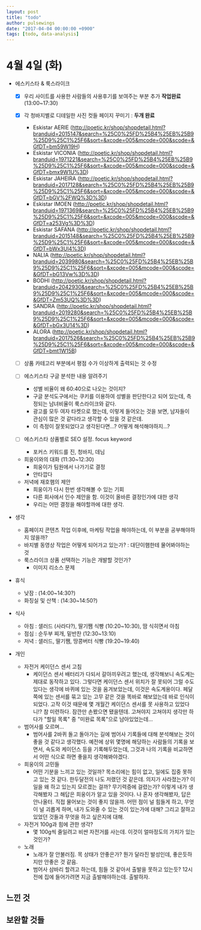 ```yaml
---
layout: post
title: "todo"
author: pulsewings
date: "2017-04-04 00:00:00 +0900"
tags: [todo, data-analysis]
---
```



# 4월 4일 (화)

- 에스키스타 & 룩스라이크
  - [x] 우리 사이트를 사용한 사람들의 사용후기를 보여주는 부분 추가 **작업완료** (13:00~17:30)
  - [x] 각 청바지별로 디테일한 사진 컷들 페이지 꾸미기 : **두개 완료**
    - Eskistar AERIE (http://poetic.kr/shop/shopdetail.html?branduid=2015147&search=%25C0%25FD%25B4%25EB%25B9%25D9%25C1%25F6&sort=&xcode=005&mcode=000&scode=&GfDT=bm59W19H)
    - Eskistar VICONIA (http://poetic.kr/shop/shopdetail.html?branduid=1971221&search=%25C0%25FD%25B4%25EB%25B9%25D9%25C1%25F6&sort=&xcode=005&mcode=000&scode=&GfDT=bmx9W1U%3D)
    - Eskistar JAHEIRA (http://poetic.kr/shop/shopdetail.html?branduid=2017128&search=%25C0%25FD%25B4%25EB%25B9%25D9%25C1%25F6&sort=&xcode=005&mcode=000&scode=&GfDT=bGV%2FWQ%3D%3D)
    - Eskistar IMOEN (http://poetic.kr/shop/shopdetail.html?branduid=1971369&search=%25C0%25FD%25B4%25EB%25B9%25D9%25C1%25F6&sort=&xcode=005&mcode=000&scode=&GfDT=a253Vg%3D%3D)
    - Eskistar SAFANA (http://poetic.kr/shop/shopdetail.html?branduid=2015148&search=%25C0%25FD%25B4%25EB%25B9%25D9%25C1%25F6&sort=&xcode=005&mcode=000&scode=&GfDT=bWx3Ul4%3D)
    - NALIA (http://poetic.kr/shop/shopdetail.html?branduid=2039980&search=%25C0%25FD%25B4%25EB%25B9%25D9%25C1%25F6&sort=&xcode=005&mcode=000&scode=&GfDT=bG13Vw%3D%3D)
    - BODHI (http://poetic.kr/shop/shopdetail.html?branduid=2042930&search=%25C0%25FD%25B4%25EB%25B9%25D9%25C1%25F6&sort=&xcode=005&mcode=000&scode=&GfDT=Zm53UQ%3D%3D)
    - SANDRA (http://poetic.kr/shop/shopdetail.html?branduid=2019280&search=%25C0%25FD%25B4%25EB%25B9%25D9%25C1%25F6&sort=&xcode=005&mcode=000&scode=&GfDT=bGx3U14%3D)
    - ALORA (http://poetic.kr/shop/shopdetail.html?branduid=2017526&search=%25C0%25FD%25B4%25EB%25B9%25D9%25C1%25F6&sort=&xcode=005&mcode=000&scode=&GfDT=bmt1W15B)

  - [ ] 상품 카테고리 부분에서 평점 수가 이상하게 출력되는 것 수정
  - [ ] 에스키스타 구글 분석한 내용 알려주기
    - 성별 비율이 왜 60:40으로 나오는 것이지?
    - 구글 분석도구에서는 쿠키를 이용하여 성별을 판단한다고 되어 있는데, 측정되는 남녀비율이 룩스라이크와 같다.
    - 광고를 모두 여자 타켓으로 했는데, 이렇게 들어오는 것을 보면, 남자들이 관심이 많은 것 같다라고 생각할 수 있을 것 같은데.
    - 이 측정이 잘못되었다고 생각된다면...? 어떻게 해석해야하지...?
  - [ ] 에스키스타 상품별로 SEO 설정. focus keyword
    - 포커스 키워드를 진, 청바지, 데님
  - 희웅이와의 대화 (11:30~12:30)
    - 희웅이가 팀원에서 나가기로 결정
    - 안타깝다
  - 저녁에 재호햄의 제안
    - 희웅이가 다시 한번 생각해볼 수 있는 기회
    - 다른 회사에서 인수 제안을 함. 이것이 올바른 결정인가에 대한 생각
    - 우리는 어떤 결정을 해야할까에 대한 생각.

- 생각
  - 홈페이지 콘텐츠 작업 이후에, 마케팅 작업을 해야하는데, 이 부분을 공부해야하지 않을까?
  - 바지별 동영상 작업은 어떻게 되어가고 있는가? : 대단이햄한테 물어봐야하는 것
  - 룩스라이크 상품 선택하는 기능은 개발할 것인가?
    - 이미지 리소스 문제

- 휴식
  - 낮잠 : (14:00~14:30?)
  - 화징실 및 산책 : (14:30~14:50?)

- 식사
  - 아침 : 샐러드 (사라다?), 딸기쨈 식빵 (10:20~10:30), 땀 식히면서 아침
  - 점심 : 순두부 찌개, 밑반찬 (12:30~13:10)
  - 저녁 : 샐러드, 딸기쨈, 땅콩버터 식빵 (19:20~19:40)


- 개인
  - 자전거 케이던스 센서 고침
    - 케이던스 센서 배터리가 다되서 갈아끼우려고 했는데, 생각해보니 속도계는 제대로 동작하고 있다. 그렇다면 케이던스 센서 위치가 잘 못되어 그럴 수도 있다는 생각에 바퀴에 있는 것을 옴겨보았는데, 이것은 속도계용이다. 페달쪽에 있는 센서를 묶고 있는 고무 같은 것을 똑바로 해보았는데 바로 인식이 되었다. 고작 이것 때문에 몇 개월간 케이던스 센서를 못 사용하고 있었다니!? 참 미련하다. 잠깐만 손봤으면 됐을텐데. 고쳐야지 고쳐야지 생각만 하다가 "할일 목록" 중 "미완료 목록"으로 남아있었는데...
  - 범어사를 오르며...
    - 범어사를 2바퀴 돌고 돌아가는 길에 범어사 기록들에 대해 분석해보는 것이 좋을 것 같다고 생각했다. 예전에 상위 몇명에 해당하는 사람들의 기록을 보면서, 속도와 케이던스 등을 기록해두었는데, 그것과 나의 기록을 비교하면서 어떤 식으로 하면 좋을지 생각해봐야겠다.
  - 희웅이의 고민들
    - 어떤 기분을 느끼고 있는 것일까? 목소리에는 힘이 없고, 일에도 집중 못하고 있는 것 같다. 한두달전의 나도 저랬던 것 같은데. 의지가 사라졌는가? 이 일을 왜 하고 있는지 모르겠는 걸까? 무기력증에 걸렸는가? 이렇게 내가 생각해봤자 그 해답은 희웅이가 알고 있을 것이다. 나 혼자 생각해봤자, 답은 안나올터. 직접 물어보는 것이 좋지 않을까. 어떤 점이 널 힘들게 하고, 무엇이 널 괴롭게 하며, 내가 도와줄 수 있는 것이 있는가에 대해? 그리고 잘하고 있었던 것들과 무엇을 하고 싶은지에 대해.
  - 자전거 100g과 힘에 관한 생각?
    - 몇 100g씩 줄일려고 비싼 자전거를 사는데. 이것이 얼마정도의 가치가 있는 것인가?
  - 노래
    - 노래가 잘 안불러짐. 목 상태가 안좋은가? 뭔가 달라진 발성인데, 좋은듯하지만 안좋은 것 같음.
    - 범어사 삼바리 할려고 하는데, 힘들 것 같아서 출발을 못하고 있는듯? 12시전에 집에 들어가려면 지금 출발해야하는데. 출발하자.
## 느낀 것

## 보완할 것들
